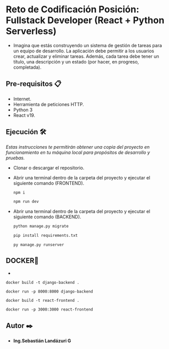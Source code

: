 # Reto de Codificación Posición: Fullstack Developer (React + Python Serverless)

- Imagina que estás construyendo un sistema de gestión de tareas para un equipo de desarrollo. La aplicación debe permitir a los usuarios crear, actualizar y eliminar tareas. Además, cada tarea debe tener un título, una descripción y un estado (por hacer, en progreso, completada).

## Pre-requisitos 📋

- Internet.
- Herramienta de peticiones HTTP.
- Python 3
- React v19.

## Ejecución 🛠️

_Estas instrucciones te permitirán obtener una copia del proyecto en funcionamiento en tu máquina local para propósitos de desarrollo y pruebas._

- Clonar o descargar el repositorio.
- Abrir una terminal dentro de la carpeta del proyecto y ejecutar el siguiente comando (FRONTEND).

    ```bash
    npm i

    npm run dev
   ```

- Abrir una terminal dentro de la carpeta del proyecto y ejecutar el siguiente comando (BACKEND).

    ```bash
    python manage.py migrate

    pip install requirements.txt

    py manage.py runserver
   ```

## DOCKER🚀
- 

    docker build -t django-backend .

    docker run -p 8000:8000 django-backend

    docker build -t react-frontend .

    docker run -p 3000:3000 react-frontend



## Autor ✒️

* **Ing.Sebastián Landázuri G** 